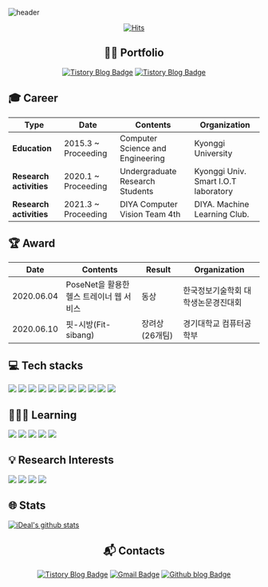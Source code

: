 ![header](https://capsule-render.vercel.app/api?type=soft&color=auto&height=170&section=header&text=%20Lee%20Sangmin's%20Profile%20&fontSize=50)

<div align="center">
  
[![Hits](https://hits.seeyoufarm.com/api/count/incr/badge.svg?url=https%3A%2F%2Fgithub.com%2Fd9249&count_bg=%23F73838&title_bg=%23555555&icon=github.svg&icon_color=%23FFFFFF&title=Hits&edge_flat=false)](https://hits.seeyoufarm.com)
  
## 💁🏻 Portfolio
[![Tistory Blog Badge](http://img.shields.io/badge/-Notion-black?style=flat-square&logo=notion&link=https://d9249.github.io/)](https://www.notion.so/Portfolio-428c68302b6b430c98caca3293edb3bc)
[![Tistory Blog Badge](http://img.shields.io/badge/-Github-black?style=flat-square&logo=github&link=https://d9249.github.io/)](https://github.com/d9249/Portfolio)
  
 </div>
  
## :mortar_board: Career

| **Type** | **Date**| **Contents**| **Organization**|
|---|---|---|---|
| **Education** | 2015.3 ~ Proceeding | Computer Science and Engineering | Kyonggi University |
| **Research activities** | 2020.1 ~ Proceeding | Undergraduate Research Students | Kyonggi Univ. Smart I.O.T laboratory |
| **Research activities** | 2021.3 ~ Proceeding | DIYA Computer Vision Team 4th | DIYA. Machine Learning Club. |

## :trophy: Award
| **Date** | **Contents** | **Result** | **Organization**|
|---|---|---|---|
|2020.06.04 | PoseNet을 활용한 헬스 트레이너 웹 서비스 | 동상 | 한국정보기술학회 대학생논문경진대회 |
|2020.06.10 | 핏-시방(Fit-sibang) | 장려상 (26개팀) | 경기대학교 컴퓨터공학부 |

## :computer: Tech stacks

<img src="https://img.shields.io/badge/Python-3766AB?style=flat-square&logo=Python&logoColor=white"/></a>
<img src="https://img.shields.io/badge/JAVA-007396?style=flat-square&logo=Java&logoColor=white"/></a>
<img src="https://img.shields.io/badge/C-A8B9CC?style=flat-square&logo=C&logoColor=white"/></a>
<img src="https://img.shields.io/badge/HTML5-E34F26?style=flat-square&logo=HTML5&logoColor=white"/></a>
<img src="https://img.shields.io/badge/CSS3-1572B6?style=flat-square&logo=CSS3&logoColor=white"/></a>
<img src="https://img.shields.io/badge/Django-092E20?style=flat-square&logo=Django&logoColor=white"/></a>
<img src="https://img.shields.io/badge/MySQL-4479A1?style=flat-square&logo=MySQL&logoColor=white"/></a>
<img src="https://img.shields.io/badge/AWS-232F3E?style=flat-square&logo=Amazon%20AWS&logoColor=white"/></a>
<img src="https://img.shields.io/badge/Vue.js-4FC08D?style=flat-square&logo=Vue.js&logoColor=white"/></a>
<img src="https://img.shields.io/badge/JavaScript-F7DF1E?style=flat-square&logo=JavaScript&logoColor=white"/></a>
<img src="https://img.shields.io/badge/React-61DAFB?style=flat-square&logo=React&logoColor=white"/></a>

## 🧑🏻‍💻 Learning

<img src="https://img.shields.io/badge/flask-000000?style=flat-square&logo=Flask&logoColor=white"/></a>
<img src="https://img.shields.io/badge/Node.js-339933?style=flat-square&logo=Node.js&logoColor=white"/></a>
<img src="https://img.shields.io/badge/TypeScript-3178C6?style=flat-square&logo=TypeScript&logoColor=white"/></a>
<img src="https://img.shields.io/badge/Pytorch-EE4C2C?style=flat-square&logo=Pytorch&logoColor=white"/></a>
<img src="https://img.shields.io/badge/Numpy-013243?style=flat-square&logo=Numpy&logoColor=white"/></a>

## 💡 Research Interests

<img src="https://img.shields.io/badge/Deep_Learing-000000?style=flat-square&logo=Deep_Learing&logoColor=white"/></a>
<img src="https://img.shields.io/badge/Generative_Adversarial_Network-000000?style=flat-square&logo=Generative_Adversarial_Network&logoColor=white"/></a>
<img src="https://img.shields.io/badge/Convolutional_Neural_Network-000000?style=flat-square&logo=Convolutional_Neural_Network&logoColor=white"/></a>
<img src="https://img.shields.io/badge/Computer_Vision-000000?style=flat-square&logo=Computer_Vision&logoColor=white"/></a>

## :globe_with_meridians: Stats

[![iDeal's github stats](https://github-readme-stats.vercel.app/api?username=d9249&show_icons=true&count_private=true&theme=dark)](https://github.com/anuraghazra/github-readme-stats)

<div align="center">

## :mailbox_with_mail: Contacts
[![Tistory Blog Badge](http://img.shields.io/badge/-Tistory%20blog-black?style=flat-square&logo=blog&link=https://d9249.github.io/)](https://d9249.tistory.com)
[![Gmail Badge](https://img.shields.io/badge/Gmail-d14836?style=flat-square&logo=Gmail&logoColor=white&link=mailto:d9249@kyonggi.ac.kr)](mailto:d9249@kyonggi.ac.kr)
[![Github blog Badge](http://img.shields.io/badge/-Github%20blog-black?style=flat-square&logo=github&link=https://d9249.github.io/)](https://d9249.github.io/)

</div>
